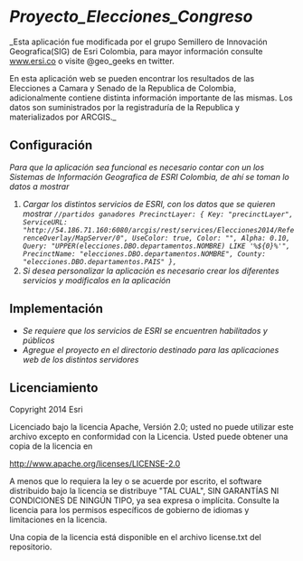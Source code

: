 # _Proyecto_Elecciones_Congreso_

_Esta aplicación fue modificada por el grupo Semillero de Innovación Geografica(SIG) de Esri Colombia, para mayor información consulte www.ersi.co o visite @geo_geeks en twitter.

En esta aplicación web se pueden encontrar los resultados de las Elecciones a Camara y Senado de la Republica de Colombia, adicionalmente contiene distinta información importante de las mismas. Los datos son suministrados por la registraduría de la Republica y materializados por ARCGIS._

## Configuración

_Para que la aplicación sea funcional es necesario contar con un los Sistemas de Información Geografica de ESRI Colombia, de ahí se toman lo datos a mostrar_ 

1. _Cargar los distintos servicios de ESRI, con los datos que se quieren mostrar 
    `//partidos ganadores
    PrecinctLayer: {
        Key: "precinctLayer",
        ServiceURL: "http://54.186.71.160:6080/arcgis/rest/services/Elecciones2014/ReferenceOverlay/MapServer/0",
        UseColor: true,
        Color: "",
        Alpha: 0.10,
        Query: "UPPER(elecciones.DBO.departamentos.NOMBRE) LIKE '%${0}%'",
        PrecinctName: "elecciones.DBO.departamentos.NOMBRE",
        County: "elecciones.DBO.departamentos.PAIS"
    },`_
2. _Si desea personalizar la aplicación es necesario crear los diferentes servicios y modificalos en la aplicación_

## Implementación

- _Se requiere que los servicios de ESRI se encuentren habilitados y públicos_
- _Agregue el proyecto en el directorio destinado para las aplicaciones web de los distintos servidores_

## Licenciamiento

Copyright 2014 Esri

Licenciado bajo la licencia Apache, Versión 2.0; usted no puede utilizar este archivo excepto en conformidad con la Licencia. Usted puede obtener una copia de la licencia en

http://www.apache.org/licenses/LICENSE-2.0

A menos que lo requiera la ley o se acuerde por escrito, el software distribuido bajo la licencia se distribuye "TAL CUAL", SIN GARANTÍAS NI CONDICIONES DE NINGÚN TIPO, ya sea expresa o implícita. Consulte la licencia para los permisos específicos de gobierno de idiomas y limitaciones en la licencia. 

Una copia de la licencia está disponible en el archivo license.txt del repositorio.